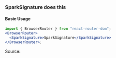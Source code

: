 ### SparkSignature does this

#### Basic Usage

```jsx
import { BrowserRouter } from "react-router-dom";
<BrowserRouter>
  <SparkSignature>SparkSignature</SparkSignature>
</BrowserRouter>;
```

Source:

```js { "file": "./SparkSignature.js" }
```
